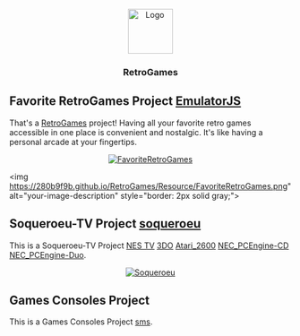 <!-- PROJECT LOGO -->
<br />
<div align="center">
  <a href="https://github.com/280b9f9b/RetroGames">
    <img src="https://280b9f9b.github.io/RetroGames/Resource/RetroGames.png" alt="Logo" width="80" height="80">
  </a>

<h3 align="center">RetroGames</h3>
</div>


<!-- GETTING STARTED -->
## Favorite RetroGames Project [EmulatorJS](https://github.com/EmulatorJS)

That's a [RetroGames](https://280b9f9b.github.io/RetroGames/RetroGames/) project! Having all your favorite retro games accessible in one place is convenient and nostalgic. It's like having a personal arcade at your fingertips.

<div align="center">
  <a href="https://280b9f9b.github.io/RetroGames/RetroGames/">
    <img src="https://280b9f9b.github.io/RetroGames/Resource/FavoriteRetroGames.png" alt="FavoriteRetroGames">
  </a>
</div>


<img https://280b9f9b.github.io/RetroGames/Resource/FavoriteRetroGames.png" alt="your-image-description" style="border: 2px solid  gray;">



<!-- GETTING STARTED -->
## Soqueroeu-TV Project [soqueroeu](https://github.com/soqueroeu)

This is a Soqueroeu-TV Project [NES TV](https://280b9f9b.github.io/RetroGames/Soqueroeu-TV/Nintendo_NES/NES.html) [3DO](https://280b9f9b.github.io/RetroGames/Soqueroeu-TV/3DO/3DO.html) [Atari_2600](https://280b9f9b.github.io/RetroGames/Soqueroeu-TV/Atari_2600/Atari_2600.html) [NEC_PCEngine-CD](https://280b9f9b.github.io/RetroGames/Soqueroeu-TV/NEC_PCEngine-CD/PCECD_v2_Solid.html) [NEC_PCEngine-Duo](https://280b9f9b.github.io/RetroGames/Soqueroeu-TV/NEC_PCEngine-Duo/PCEDuo.html).

<div align="center">
  <a href="https://280b9f9b.github.io/RetroGames/Soqueroeu-TV/NEC_PCEngine-CD/PCECD_v2_Solid.html">
    <img src="https://280b9f9b.github.io/RetroGames/Resource/Soqueroeu.png" alt="Soqueroeu">
  </a>
</div>

<!-- GETTING STARTED -->
## Games Consoles Project

This is a Games Consoles Project [sms](https://280b9f9b.github.io/RetroGames/Systems/sms/).
